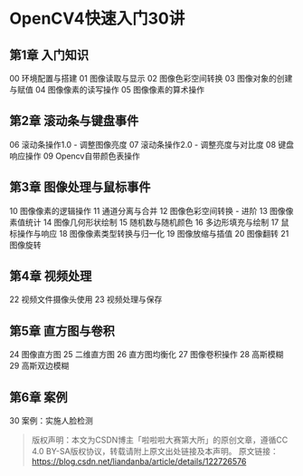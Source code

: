 # OpenCV4快速入门30讲
## 第1章 入门知识
00 环境配置与搭建
01 图像读取与显示
02 图像色彩空间转换
03 图像对象的创建与赋值
04 图像像素的读写操作
05 图像像素的算术操作

## 第2章 滚动条与键盘事件
06 滚动条操作1.0 - 调整图像亮度
07 滚动条操作2.0 - 调整亮度与对比度
08 键盘响应操作
09 Opencv自带颜色表操作

## 第3章 图像处理与鼠标事件

10 图像像素的逻辑操作
11 通道分离与合并
12 图像色彩空间转换 - 进阶
13 图像像素值统计
14 图像几何形状绘制
15 随机数与随机颜色
16 多边形填充与绘制
17 鼠标操作与响应
18 图像像素类型转换与归一化
19 图像放缩与插值
20 图像翻转
21 图像旋转

## 第4章 视频处理
22 视频文件摄像头使用
23 视频处理与保存

## 第5章 直方图与卷积

24 图像直方图
25 二维直方图
26 直方图均衡化
27 图像卷积操作
28 高斯模糊
29 高斯双边模糊

## 第6章 案例

30 案例：实施人脸检测

> 版权声明：本文为CSDN博主「啦啦啦大赛第大所」的原创文章，遵循CC 4.0 BY-SA版权协议，转载请附上原文出处链接及本声明。
> 原文链接：https://blog.csdn.net/liandanba/article/details/122726576